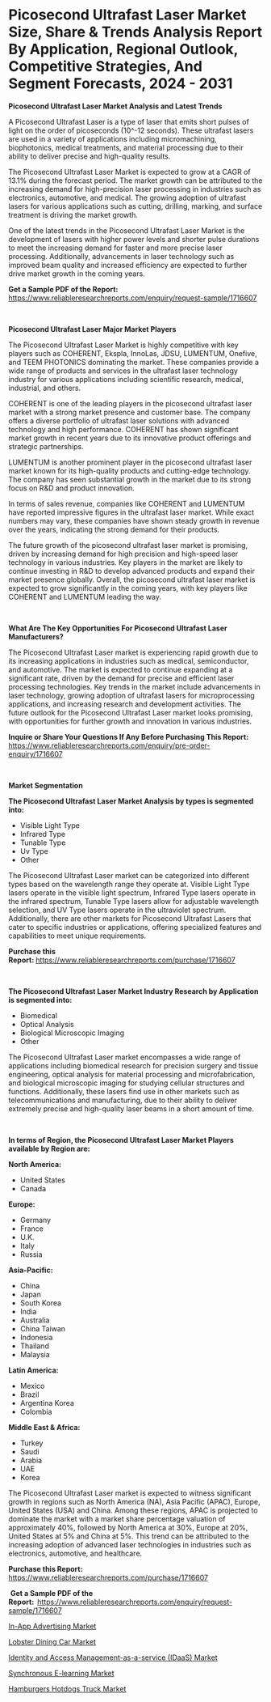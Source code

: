 <p><h1>Picosecond Ultrafast Laser Market Size, Share & Trends Analysis Report By Application, Regional Outlook, Competitive Strategies, And Segment Forecasts, 2024 - 2031</h1></p><p><strong>Picosecond Ultrafast Laser Market Analysis and Latest Trends</strong></p>
<p><p>A Picosecond Ultrafast Laser is a type of laser that emits short pulses of light on the order of picoseconds (10^-12 seconds). These ultrafast lasers are used in a variety of applications including micromachining, biophotonics, medical treatments, and material processing due to their ability to deliver precise and high-quality results.</p><p>The Picosecond Ultrafast Laser Market is expected to grow at a CAGR of 13.1% during the forecast period. The market growth can be attributed to the increasing demand for high-precision laser processing in industries such as electronics, automotive, and medical. The growing adoption of ultrafast lasers for various applications such as cutting, drilling, marking, and surface treatment is driving the market growth.</p><p>One of the latest trends in the Picosecond Ultrafast Laser Market is the development of lasers with higher power levels and shorter pulse durations to meet the increasing demand for faster and more precise laser processing. Additionally, advancements in laser technology such as improved beam quality and increased efficiency are expected to further drive market growth in the coming years.</p></p>
<p><strong>Get a Sample PDF of the Report:&nbsp;</strong> <a href="https://www.reliableresearchreports.com/enquiry/request-sample/1716607">https://www.reliableresearchreports.com/enquiry/request-sample/1716607</a></p>
<p>&nbsp;</p>
<p><strong>Picosecond Ultrafast Laser Major Market Players</strong></p>
<p><p>The Picosecond Ultrafast Laser Market is highly competitive with key players such as COHERENT, Ekspla, InnoLas, JDSU, LUMENTUM, Onefive, and TEEM PHOTONICS dominating the market. These companies provide a wide range of products and services in the ultrafast laser technology industry for various applications including scientific research, medical, industrial, and others.</p><p>COHERENT is one of the leading players in the picosecond ultrafast laser market with a strong market presence and customer base. The company offers a diverse portfolio of ultrafast laser solutions with advanced technology and high performance. COHERENT has shown significant market growth in recent years due to its innovative product offerings and strategic partnerships.</p><p>LUMENTUM is another prominent player in the picosecond ultrafast laser market known for its high-quality products and cutting-edge technology. The company has seen substantial growth in the market due to its strong focus on R&D and product innovation.</p><p>In terms of sales revenue, companies like COHERENT and LUMENTUM have reported impressive figures in the ultrafast laser market. While exact numbers may vary, these companies have shown steady growth in revenue over the years, indicating the strong demand for their products.</p><p>The future growth of the picosecond ultrafast laser market is promising, driven by increasing demand for high precision and high-speed laser technology in various industries. Key players in the market are likely to continue investing in R&D to develop advanced products and expand their market presence globally. Overall, the picosecond ultrafast laser market is expected to grow significantly in the coming years, with key players like COHERENT and LUMENTUM leading the way.</p></p>
<p>&nbsp;</p>
<p><strong>What Are The Key Opportunities For Picosecond Ultrafast Laser Manufacturers?</strong></p>
<p><p>The Picosecond Ultrafast Laser market is experiencing rapid growth due to its increasing applications in industries such as medical, semiconductor, and automotive. The market is expected to continue expanding at a significant rate, driven by the demand for precise and efficient laser processing technologies. Key trends in the market include advancements in laser technology, growing adoption of ultrafast lasers for microprocessing applications, and increasing research and development activities. The future outlook for the Picosecond Ultrafast Laser market looks promising, with opportunities for further growth and innovation in various industries.</p></p>
<p><strong>Inquire or Share Your Questions If Any Before Purchasing This Report:</strong> <a href="https://www.reliableresearchreports.com/enquiry/pre-order-enquiry/1716607">https://www.reliableresearchreports.com/enquiry/pre-order-enquiry/1716607</a></p>
<p>&nbsp;</p>
<p><strong>Market Segmentation</strong></p>
<p><strong>The Picosecond Ultrafast Laser Market Analysis by types is segmented into:</strong></p>
<p><ul><li>Visible Light Type</li><li>Infrared Type</li><li>Tunable Type</li><li>Uv Type</li><li>Other</li></ul></p>
<p><p>The Picosecond Ultrafast Laser market can be categorized into different types based on the wavelength range they operate at. Visible Light Type lasers operate in the visible light spectrum, Infrared Type lasers operate in the infrared spectrum, Tunable Type lasers allow for adjustable wavelength selection, and UV Type lasers operate in the ultraviolet spectrum. Additionally, there are other markets for Picosecond Ultrafast Lasers that cater to specific industries or applications, offering specialized features and capabilities to meet unique requirements.</p></p>
<p><strong>Purchase this Report:&nbsp;</strong><a href="https://www.reliableresearchreports.com/purchase/1716607">https://www.reliableresearchreports.com/purchase/1716607</a></p>
<p>&nbsp;</p>
<p><strong>The Picosecond Ultrafast Laser Market Industry Research by Application is segmented into:</strong></p>
<p><ul><li>Biomedical</li><li>Optical Analysis</li><li>Biological Microscopic Imaging</li><li>Other</li></ul></p>
<p><p>The Picosecond Ultrafast Laser market encompasses a wide range of applications including biomedical research for precision surgery and tissue engineering, optical analysis for material processing and microfabrication, and biological microscopic imaging for studying cellular structures and functions. Additionally, these lasers find use in other markets such as telecommunications and manufacturing, due to their ability to deliver extremely precise and high-quality laser beams in a short amount of time.</p></p>
<p>&nbsp;</p>
<p><strong>In terms of Region, the Picosecond Ultrafast Laser Market Players available by Region are:</strong></p>
<p>
    <p> <strong> North America: </strong>
        <ul>
            <li>United States</li>
            <li>Canada</li>
        </ul>
        </p> 
    <p> <strong> Europe: </strong>
        <ul>
            <li>Germany</li>
            <li>France</li>
            <li>U.K.</li>
            <li>Italy</li>
            <li>Russia</li>
        </ul>
        </p> 
    <p> <strong> Asia-Pacific: </strong>
        <ul>
            <li>China</li>
            <li>Japan</li>
            <li>South Korea</li>
            <li>India</li>
            <li>Australia</li>
            <li>China Taiwan</li>
            <li>Indonesia</li>
            <li>Thailand</li>
            <li>Malaysia</li>
        </ul>
        </p> 
    <p> <strong> Latin America: </strong>
        <ul>
            <li>Mexico</li>
            <li>Brazil</li>
            <li>Argentina Korea</li>
            <li>Colombia</li>
        </ul>
        </p> 
    <p> <strong> Middle East & Africa: </strong>
        <ul>
            <li>Turkey</li>
            <li>Saudi</li>
            <li>Arabia</li>
            <li>UAE</li>
            <li>Korea</li>
        </ul>
    </p>
    </p>
<p><p>The Picosecond Ultrafast Laser market is expected to witness significant growth in regions such as North America (NA), Asia Pacific (APAC), Europe, United States (USA) and China. Among these regions, APAC is projected to dominate the market with a market share percentage valuation of approximately 40%, followed by North America at 30%, Europe at 20%, United States at 5% and China at 5%. This trend can be attributed to the increasing adoption of advanced laser technologies in industries such as electronics, automotive, and healthcare.</p></p>
<p><strong>Purchase this Report: </strong><a href="https://www.reliableresearchreports.com/purchase/1716607">https://www.reliableresearchreports.com/purchase/1716607</a></p>
<p>&nbsp;<strong>Get a Sample PDF of the Report:&nbsp;&nbsp;</strong><a href="https://www.reliableresearchreports.com/enquiry/request-sample/1716607">https://www.reliableresearchreports.com/enquiry/request-sample/1716607</a></p>
<p><strong></strong></p>
<p><p><a href="https://medium.com/@v27092023/decoding-in-app-advertising-market-metrics-market-share-trends-and-growth-patterns-08c27d06ad7b">In-App Advertising Market</a></p><p><a href="https://github.com/CliffMedina6/Market-Research-Report-List-3/blob/main/lobster-dining-car-market.md">Lobster Dining Car Market</a></p><p><a href="https://medium.com/@v27092023/identity-and-access-management-as-a-service-idaas-market-research-report-its-history-and-853a74e28b9d">Identity and Access Management-as-a-service (IDaaS) Market</a></p><p><a href="https://medium.com/@v27092023/synchronous-e-learning-market-trends-forecast-and-competitive-analysis-to-2031-6d29ba4a4f97">Synchronous E-learning Market</a></p><p><a href="https://github.com/Sinjinluong3e0awx2m195k76/Market-Research-Report-List-1/blob/main/hamburgers-hotdogs-truck-market.md">Hamburgers Hotdogs Truck Market</a></p></p>
